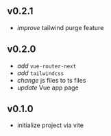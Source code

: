 ## v0.2.1
- _improve_ tailwind purge feature

## v0.2.0
- _add_ `vue-router-next`
- _add_ `tailwindcss`
- _change_ js files to ts files
- _update_ Vue app page

## v0.1.0
- initialize project via vite